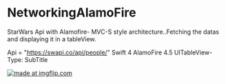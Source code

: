 # NetworkingAlamoFire
StarWars Api with Alamofire- MVC-S  style architecture..Fetching the datas and displaying it in a tableView.

Api = "https://swapi.co/api/people/"
Swift 4
AlamoFire 4.5
UITableView- Type: SubTitle

<a href="https://imgflip.com/gif/1xvcte"><img src="https://i.imgflip.com/1xvcte.gif" title="made at imgflip.com"/></a>
